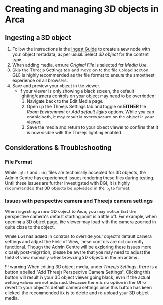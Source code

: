 # Creating and managing 3D objects in Arca

## Ingesting a 3D object
1. Follow the instructions in the [Ingest Guide](https://bceln.github.io/arca-docs/how-to/managing-content/ingest-guide/) to create a new node with your object metadata, as per usual. Select *3D object* for the content type.
2. When adding media, ensure *Original File* is selected for *Media Use*. 
3. Skip the Threejs Settings tab and move on to the file upload section. GLB is highly recommended as the file format to ensure the smoothest experience on all browsers.
4. Save and preview your object in the viewer. 
    - If your viewer is only showing a black screen, the default lighting/camera controls on your object may need to be overridden:
        1. Navigate back to the Edit Media page.
        2. Open up the Threejs Settings tab and toggle on **EITHER** the *Room Environment* or *Add default lights* options. While you can enable both, it may result in overexposure on the object in your viewer.
        3. Save the media and return to your object viewer to confirm that it is now visible with the Threejs lighting enabled.

## Considerations & Troubleshooting

### File Format
While `.gltf` and `.obj` files are technically accepted for 3D objects, the Admin Centre has experienced issues rendering these files during testing. Until these issues are further investigated with DGI, it is highly recommended that 3D objects be uploaded in the `.glb` format.

### Issues with perspective camera and Threejs camera settings
When ingesting a new 3D object to Arca, you may notice that the perspective camera's default starting point is a little off. For example, when opening a 3D object page, the viewer may load with the camera zoomed in quite close to the object. 

While DGI has added in controls to override your object's default camera settings and adjust the Field of View, these controls are not currently functional. Though the Admin Centre will be exploring these issues more closely post-migration, please be aware that you may need to adjust the field of view manually when browsing 3D objects in the meantime.

!!! warning
    When editing 3D object media, under *Threejs Settings*, there is a button labelled "Add Threejs Perspective Camera Settings". Clicking this button will result in your 3D object viewer going black, even if the actual setting values are not adjusted. Because there is no option in the UI to revert to your object's default camera settings once this button has been clicked, the recommended fix is to delete and re-upload your 3D object media.